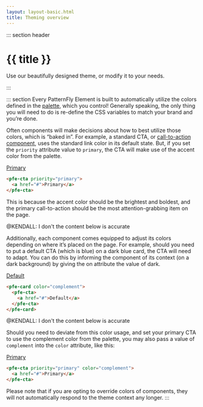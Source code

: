 ```yaml
---
layout: layout-basic.html
title: Theming overview
---
```


<script type="module" src="/node_modules/@patternfly/pfe-cta/dist/pfe-cta.min.js"></script>
<script type="module" src="/node_modules/@patternfly/pfe-card/dist/pfe-card.min.js"></script>

::: section header
# {{ title }}
<p class="tagline">Use our beautifully designed theme, or modify it to your needs.</p>
:::

::: section
Every PatternFly Element is built to automatically utilize the colors defined in the [palette](/theming/palette), which you control! Generally speaking, the only thing you will need to do is re-define the CSS variables to match your brand and you’re done.

Often components will make decisions about how to best utilize those colors, which is “baked in”. For example, a standard CTA, or [call-to-action component](/components/call-to-action), uses the standard link color in its default state. But, if you set the `priority` attribute value to `primary`, the CTA will make use of the accent color from the palette.

<pfe-cta priority="primary">
  <a href="#">Primary</a>
</pfe-cta>

```html
<pfe-cta priority="primary">
  <a href="#">Primary</a>
</pfe-cta>
```

This is because the accent color should be the brightest and boldest, and the primary call-to-action should be the most attention-grabbing item on the page.

@KENDALL: I don't the content below is accurate

Additionally, each component comes equipped to adjust its colors depending on where it’s placed on the page. For example, should you need to put a default CTA (which is blue) on a dark blue card, the CTA will need to adapt. You can do this by informing the component of its context (on a dark background) by giving the on attribute the value of dark.

<div class="pfe-l-grid pfe-m-gutters">
  <pfe-card class="pfe-l-grid__item pfe-m-3-col" color="complement">
    <pfe-cta>
      <a href="#">Default</a>
    </pfe-cta>
  </pfe-card>
</div>

```html
<pfe-card color="complement">
  <pfe-cta>
    <a href="#">Default</a>
  </pfe-cta>
</pfe-card>
```

@KENDALL: I don't the content below is accurate

Should you need to deviate from this color usage, and set your primary CTA to use the complement color from the palette, you may also pass a value of `complement` into the `color` attribute, like this:

<pfe-cta priority="primary" color="complement">
  <a href="#">Primary</a>
</pfe-cta>

```html
<pfe-cta priority="primary" color="complement">
  <a href="#">Primary</a>
</pfe-cta>
```

Please note that if you are opting to override colors of components, they will not automatically respond to the theme context any longer.
:::